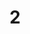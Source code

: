 ---
title: "2"
imageurl: "../src/content/thumbnail/2.webp"
dwnurl: "https://imgs1.thamizhnation.org/2.jpg"
tags: ['thalaivar']
---